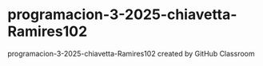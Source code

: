# programacion-3-2025-chiavetta-Ramires102
programacion-3-2025-chiavetta-Ramires102 created by GitHub Classroom
